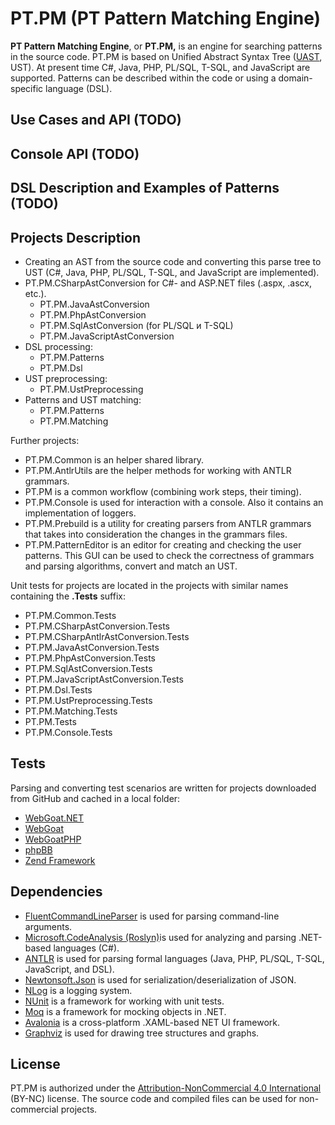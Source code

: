 # PT.PM (PT Pattern Matching Engine)

**PT Pattern Matching Engine**, or **PT.PM,** is an engine for searching patterns in the source code.
PT.PM is based on Unified Abstract Syntax Tree ([UAST](https://en.wikipedia.org/wiki/Abstract_syntax_tree#Unified_AST),
UST). At present time C\#, Java, PHP, PL/SQL, T-SQL, and JavaScript
are supported. Patterns can be described within the code or using a
domain-specific language (DSL).

## Use Cases and API (TODO)

## Console API (TODO)

## DSL Description and Examples of Patterns (TODO)

## Projects Description

* Creating an AST from the source code and converting this parse tree to UST 
(C\#, Java, PHP, PL/SQL, T-SQL, and JavaScript are implemented).
* PT.PM.CSharpAstConversion for C\#- and ASP.NET files (.aspx, .ascx, etc.).
	* PT.PM.JavaAstConversion
	* PT.PM.PhpAstConversion
	* PT.PM.SqlAstConversion (for PL/SQL и T-SQL)
	* PT.PM.JavaScriptAstConversion
* DSL processing:
	* PT.PM.Patterns
	* PT.PM.Dsl
* UST preprocessing:
	* PT.PM.UstPreprocessing
* Patterns and UST matching:
	* PT.PM.Patterns
	* PT.PM.Matching

Further projects:

* PT.PM.Common is an helper shared library.
* PT.PM.AntlrUtils are the helper methods for working with ANTLR
    grammars.
* PT.PM is a common workflow (combining work steps, their timing).
* PT.PM.Console is used for interaction with a console. Also it contains
   an implementation of loggers.
* PT.PM.Prebuild is a utility for creating parsers from ANTLR grammars
    that takes into consideration the changes in the grammars files.
* PT.PM.PatternEditor is an editor for creating and checking the user
    patterns. This GUI can be used to check the correctness of grammars
    and parsing algorithms, convert and match an UST.

Unit tests for projects are located in the projects with similar names
containing the **.Tests** suffix:

* PT.PM.Common.Tests
* PT.PM.CSharpAstConversion.Tests
* PT.PM.CSharpAntlrAstConversion.Tests
* PT.PM.JavaAstConversion.Tests
* PT.PM.PhpAstConversion.Tests
* PT.PM.SqlAstConversion.Tests
* PT.PM.JavaScriptAstConversion.Tests
* PT.PM.Dsl.Tests
* PT.PM.UstPreprocessing.Tests
* PT.PM.Matching.Tests
* PT.PM.Tests
* PT.PM.Console.Tests

## Tests

Parsing and converting test scenarios are written for projects
downloaded from GitHub and cached in a local folder:

* [WebGoat.NET](https://github.com/jerryhoff/WebGoat.NET)
* [WebGoat](https://github.com/WebGoat/WebGoat)
* [WebGoatPHP](https://github.com/shivamdixit/WebGoatPHP)
* [phpBB](https://github.com/phpbb/)
* [Zend Framework](https://github.com/zendframework/zf2)


## Dependencies
* [FluentCommandLineParser](https://github.com/fclp/fluent-command-line-parser)
    is used for parsing command-line arguments.
* [Microsoft.CodeAnalysis
    (Roslyn)](https://github.com/dotnet/roslyn)is used for analyzing and
    parsing .NET-based languages (C\#).
* [ANTLR](http://www.antlr.org/) is used for parsing formal languages
    (Java, PHP, PL/SQL, T-SQL, JavaScript, and DSL).
* [Newtonsoft.Json](http://www.newtonsoft.com/json) is used for
    serialization/deserialization of JSON.
* [NLog](http://nlog-project.org/) is a logging system.
* [NUnit](http://www.nunit.org/) is a framework for working with unit
    tests.
* [Moq](https://github.com/Moq/moq4) is a framework for mocking
    objects in .NET.
* [Avalonia](https://github.com/AvaloniaUI/Avalonia) is a
    cross-platform .XAML-based NET UI framework.
* [Graphviz](http://www.graphviz.org/) is used for drawing tree
    structures and graphs.

## License

PT.PM is authorized under the [Attribution-NonCommercial 4.0
International](https://creativecommons.org/licenses/by-nc/4.0/legalcode)
(BY-NC) license. The source code and compiled files can be used for
non-commercial projects.

